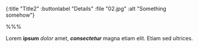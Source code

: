 {:title "Title2"
 :buttonlabel "Details"
 :file "02.jpg"
 :alt "Something somehow"}

%%%

Lorem **ipsum** *dolor* amet, ***consectetur*** magna etiam elit. Etiam sed ultrices.
